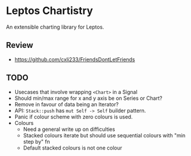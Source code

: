 # Leptos Chartistry

An extensible charting library for Leptos.

## Review

- https://github.com/cxli233/FriendsDontLetFriends

## TODO

- Usecases that involve wrapping `<Chart>` in a Signal
- Should min/max range for x and y axis be on Series or Chart?
- Remove <T> in favour of data being an Iterator?
- API: `Stack::push` has `mut Self -> Self` builder pattern.
- Panic if colour scheme with zero colours is used.
- Colours
    - Need a general write up on difficulties
    - Stacked colours iterate but should use sequential colours with "min step by" fn
    - Default stacked colours is not one colour
